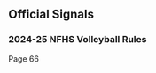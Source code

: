 <!-- Section: Official Signals -->

## Official Signals

### 2024-25 NFHS Volleyball Rules

Page 66
